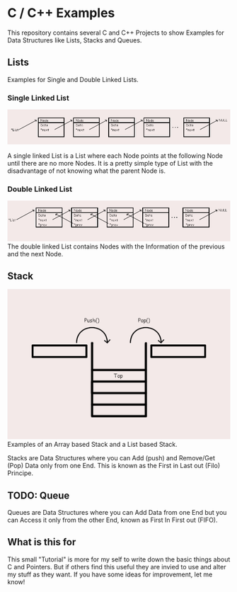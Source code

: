 # C / C++ Examples
This repository contains several C and C++ Projects to show Examples for Data Structures like Lists, Stacks and Queues.

## Lists
Examples for Single and Double Linked Lists.

### Single Linked List
![SingleLinkedList](doc/single_linked_list.png "Single Linked List")

A single linked List is a List where each Node points at the following Node until there are no more Nodes. It is a pretty simple type of List with the disadvantage of not knowing what the parent Node is.

### Double Linked List
![DoubleLinkedList](doc/double_linked_list.png "Double Linked List")
The double linked List contains Nodes with the Information of the previous and the next Node. 


## Stack
![Stack](doc/stack.png "Stack")
Examples of an Array based Stack and a List based Stack.

Stacks are Data Structures where you can Add (push) and Remove/Get (Pop) Data only from one End. This is known as the First in Last out (Filo) Principe.

## TODO: Queue
Queues are Data Structures where you can Add Data from one End but you can Access it only from the other End, known as First In First out (FIFO).


## What is this for
This small "Tutorial" is more for my self to write down the basic things about C and Pointers. But if others find this useful they are invied to use and alter my stuff as they want. If you have some ideas for improvement, let me know!
